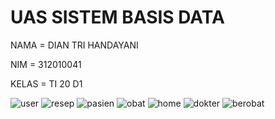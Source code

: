 # UAS SISTEM BASIS DATA 

NAMA      = DIAN TRI HANDAYANI

NIM       = 312010041

KELAS     = TI 20 D1

![user](https://user-images.githubusercontent.com/101880835/179092514-4d620166-dff9-472b-b764-ca3ace2a986b.png)
![resep](https://user-images.githubusercontent.com/101880835/179092616-8a570a30-2912-4297-bba8-e83136301414.png)
![pasien](https://user-images.githubusercontent.com/101880835/179092646-6db22410-197c-400c-b7f1-cc25e6deedc1.png)
![obat](https://user-images.githubusercontent.com/101880835/179092737-809dfc6b-124d-4c63-a8fc-ce7101f784ae.png)
![home](https://user-images.githubusercontent.com/101880835/179092778-9b953cc0-0297-4133-9c88-fa6fbea6ca2c.png)
![dokter](https://user-images.githubusercontent.com/101880835/179092836-47d3b6c3-2db0-46a1-a2a8-fb1827e2154f.png)
![berobat](https://user-images.githubusercontent.com/101880835/179092882-b016ec63-ef62-40f5-a65f-d84b6f6db8c9.png)


